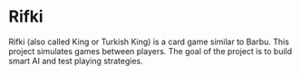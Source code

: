 # Rifki
Rifki (also called King or Turkish King) is a card game similar to Barbu. This project simulates games between players. The goal of the project is to build smart AI and test playing strategies.
